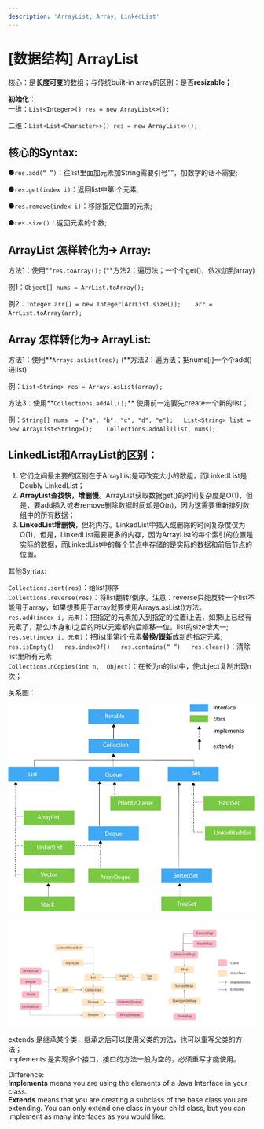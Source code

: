 ```yaml
---
description: 'ArrayList, Array, LinkedList'
---
```


# \[数据结构\] ArrayList

核心：是**长度可变**的数组；与传统built-in array的区别：是否**resizable；**

**初始化：**  
一维：`List<Integer>() res = new ArrayList<>();`

二维：`List<List<Character>>() res = new ArrayList<>();`



## **核心的Syntax:**

●`res.add(“ ”)`：往list里面加元素加String需要引号””，加数字的话不需要; 

●`res.get(index i)`：返回list中第i个元素;

●`res.remove(index i)`：移除指定位置的元素;

●`res.size()`：返回元素的个数;



## **ArrayList 怎样转化为➔ Array:**

方法1：使用**`res.toArray();`    \(**方法2：遍历法；一个个get\(\)，依次加到array\)

例1：`Object[] nums = ArrList.toArray();`

例2：`Integer arr[] = new Integer[ArrList.size()];   
arr = ArrList.toArray(arr);`



## **Array 怎样转化为➔ ArrayList:**

方法1：使用**`Arrays.asList(res);`    \(**方法2：遍历法；把nums\[i\]一个个add\(\)进list\)

例：`List<String> res = Arrays.asList(array);`

方法3：使用**`Collections.addAll();`**     使用前一定要先create一个新的list；

例：`String[] nums  = {"a", "b", "c", "d", "e"};  
List<String> list = new ArrayList<String>();   
Collections.addAll(list, nums);`



## **LinkedList和ArrayList的区别：** 

1. 它们之间最主要的区别在于ArrayList是可改变大小的数组，而LinkedList是Doubly LinkedList；
2. **ArrayList查找快，增删慢**。ArrayList获取数据get\(\)的时间复杂度是O\(1\)，但是，要add插入或者remove删除数据时间却是O\(n\)，因为这需要重新排列数组中的所有数据；
3. **LinkedList增删快**，但耗内存。LinkedList中插入或删除的时间复杂度仅为O\(1\)，但是，LinkedList需要更多的内存，因为ArrayList的每个索引的位置是实际的数据，而LinkedList中的每个节点中存储的是实际的数据和前后节点的位置。



其他Syntax:

`Collections.sort(res)`：给list排序  
`Collections.reverse(res)`：将list翻转/倒序。注意：reverse只能反转一个list不能用于array，如果想要用于array就要使用Arrays.asList\(\)方法。  
`res.add(index i, 元素)`：把指定的元素加入到指定的位置i上去，如果i上已经有元素了，那么i本身和i之后的所以元素都向后顺移一位，list的size增大一;  
`res.set(index i, 元素)`：把list里第i个元素**替换/跟新**成新的指定元素;  
`res.isEmpty()  
res.indexOf()  
res.contains(“ ”)  
res.clear()`：清除list里所有元素  
`Collections.nCopies(int n,  Object)`：在长为n的list中，使object复制出现n次；



关系图：

![&#x5173;&#x7CFB;&#x56FE;1](.gitbook/assets/wechatimg41.jpeg)



![&#x5173;&#x7CFB;&#x56FE;2](.gitbook/assets/java-collections-framework-hierarchy.png)



extends 是继承某个类，继承之后可以使用父类的方法，也可以重写父类的方法；  
implements 是实现多个接口，接口的方法一般为空的，必须重写才能使用。

Difference:   
**Implements** means you are using the elements of a Java Interface in your class.   
**Extends** means that you are creating a subclass of the base class you are extending. You can only extend one class in your child class, but you can implement as many interfaces as you would like.







